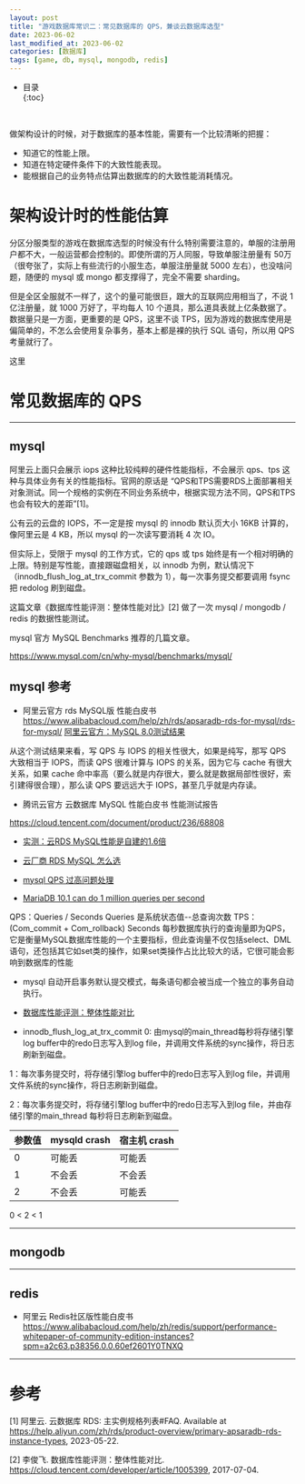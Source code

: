 ```yaml
---
layout: post
title: "游戏数据库常识二：常见数据库的 QPS，兼谈云数据库选型"
date: 2023-06-02
last_modified_at: 2023-06-02
categories: [数据库]
tags: [game, db, mysql, mongodb, redis]
---
```


* 目录  
{:toc}
<br/>


做架构设计的时候，对于数据库的基本性能，需要有一个比较清晰的把握：
* 知道它的性能上限。 
* 知道在特定硬件条件下的大致性能表现。 
* 能根据自己的业务特点估算出数据库的的大致性能消耗情况。 

# 架构设计时的性能估算

分区分服类型的游戏在数据库选型的时候没有什么特别需要注意的，单服的注册用户都不大，一般运营都会控制的。即使所谓的万人同服，导致单服注册量有 50万（很夸张了，实际上有些流行的小服生态，单服注册量就 5000 左右），也没啥问题，随便的 mysql 或 mongo 都支撑得了，完全不需要 sharding。  

但是全区全服就不一样了，这个的量可能很巨，跟大的互联网应用相当了，不说 1 亿注册量，就 1000 万好了，平均每人 10 个道具，那么道具表就上亿条数据了。数据量只是一方面，更重要的是 QPS，这里不谈 TPS，因为游戏的数据库使用是偏简单的，不怎么会使用复杂事务，基本上都是裸的执行 SQL 语句，所以用 QPS 考量就行了。  

这里  

# 常见数据库的 QPS

---

## mysql 

阿里云上面只会展示 iops 这种比较纯粹的硬件性能指标，不会展示 qps、tps 这种与具体业务有关的性能指标。官网的原话是 “QPS和TPS需要RDS上面部署相关对象测试。同一个规格的实例在不同业务系统中，根据实现方法不同，QPS和TPS也会有较大的差距”[1]。   

公有云的云盘的 IOPS，不一定是按 mysql 的 innodb 默认页大小 16KB 计算的，像阿里云是 4 KB，所以 mysql 的一次读写要消耗 4 次 IO。  

但实际上，受限于 mysql 的工作方式，它的 qps 或 tps 始终是有一个相对明确的上限。特别是写性能，直接跟磁盘相关，以 innodb 为例，默认情况下（innodb_flush_log_at_trx_commit 参数为 1），每一次事务提交都要调用 fsync 把 redolog 刷到磁盘。  

这篇文章《数据库性能评测：整体性能对比》[2] 做了一次 mysql / mongodb / redis 的数据性能测试。  


mysql 官方 MySQL Benchmarks 推荐的几篇文章。  

https://www.mysql.com/cn/why-mysql/benchmarks/mysql/

## mysql 参考

* 阿里云官方 rds MySQL版 性能白皮书 
https://www.alibabacloud.com/help/zh/rds/apsaradb-rds-for-mysql/rds-for-mysql/
[阿里云官方：MySQL 8.0测试结果](https://help.aliyun.com/zh/rds/support/test-results-of-apsaradb-rds-instances-that-run-mysql-8?spm=a2c4g.11186623.0.0.218c4450qJquTB)

从这个测试结果来看，写 QPS 与 IOPS 的相关性很大，如果是纯写，那写 QPS 大致相当于 IOPS，而读 QPS 很难计算与 IOPS 的关系，因为它与 cache 有很大关系，如果 cache 命中率高（要么就是内存很大，要么就是数据局部性很好，索引建得很合理），那么读 QPS 要远远大于 IOPS，甚至几乎就是内存读。  

* 腾讯云官方 云数据库 MySQL 性能白皮书 性能测试报告 

https://cloud.tencent.com/document/product/236/68808


* [实测：云RDS MySQL性能是自建的1.6倍](https://www.cnblogs.com/zhoujinyi/p/16392223.html)

* [云厂商 RDS MySQL 怎么选](https://mp.weixin.qq.com/s?__biz=MzkxODMzMjk1Ng==&mid=2247483961&idx=1&sn=272534340ba46ddf4171611129c2b5f8&chksm=c1b3b14af6c4385c9c835d5a3de9cfe93ba8d2c95664f06404e6a91bcdc76efb20c3ef4c51ac&scene=21#wechat_redirect)


* [mysql QPS 过高问题处理](https://www.modb.pro/db/31741) 

* [MariaDB 10.1 can do 1 million queries per second](https://mariadb.org/10-1-mio-qps/)

QPS：Queries / Seconds 
Queries 是系统状态值--总查询次数
TPS：(Com_commit + Com_rollback) Seconds
每秒数据库执行的查询量即为QPS，它是衡量MySQL数据库性能的一个主要指标，但此查询量不仅包括select、DML语句，还包括其它如set类的操作，如果set类操作占比比较大的话，它很可能会影响到数据库的性能


* mysql 自动开启事务默认提交模式，每条语句都会被当成一个独立的事务自动执行。  

* [数据库性能评测：整体性能对比](https://cloud.tencent.com/developer/article/1005399)

* innodb_flush_log_at_trx_commit
0: 由mysql的main_thread每秒将存储引擎log buffer中的redo日志写入到log file，并调用文件系统的sync操作，将日志刷新到磁盘。

1：每次事务提交时，将存储引擎log buffer中的redo日志写入到log file，并调用文件系统的sync操作，将日志刷新到磁盘。

2：每次事务提交时，将存储引擎log buffer中的redo日志写入到log file，并由存储引擎的main_thread 每秒将日志刷新到磁盘。

|参数值|mysqld crash|宿主机 crash|
|--|--|--|
|0|可能丢|可能丢|
|1|不会丢|不会丢|
|2|不会丢|可能丢|

0 < 2 < 1

---

## mongodb



---

## redis

* 阿里云 Redis社区版性能白皮书
https://www.alibabacloud.com/help/zh/redis/support/performance-whitepaper-of-community-edition-instances?spm=a2c63.p38356.0.0.60ef2601Y0TNXQ




---

# 参考

[1] 阿里云. 云数据库 RDS: 主实例规格列表#FAQ. Available at https://help.aliyun.com/zh/rds/product-overview/primary-apsaradb-rds-instance-types, 2023-05-22.   

[2] 李俊飞. 数据库性能评测：整体性能对比. https://cloud.tencent.com/developer/article/1005399, 2017-07-04.   